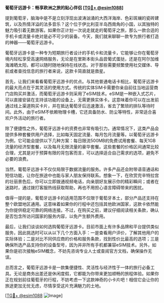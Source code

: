 **葡萄牙远游卡：畅享欧洲之旅的贴心伴侣 [[TG💪+ @esim1088](https://t.me/s/esim1088)]**

提到葡萄牙，脑海中是不是立刻浮现出波涛汹涌的大西洋海岸、色彩斑斓的瓷砖建筑，以及热情洋溢的法多音乐？这个位于伊比利亚半岛西南角的小国，以其独特的魅力吸引着无数游客。如果你正计划一次说走就走的葡萄牙之旅，那么一款合适的手机卡或流量卡绝对是必不可少的装备。今天，我们就来聊聊一款专为旅行者打造的神器——葡萄牙远游卡。

葡萄牙远游卡是一种专为短期旅行者设计的手机卡和流量卡，它能够让你在葡萄牙境内轻松享受高速网络服务，无论是在里斯本街头品尝葡式蛋挞，还是在阿尔加维海滩晒太阳，都可以随时随地保持在线状态。对于那些需要频繁使用社交媒体、导航或者查找信息的旅行者来说，这款卡简直就是救星。

首先，让我们来看看葡萄牙远游卡的优点。与其他普通电话卡相比，葡萄牙远游卡的最大亮点在于其灵活的使用方式。传统的实体SIM卡需要你亲自前往当地运营商门店购买并激活，而葡萄牙远游卡则采用了eSIM技术。eSIM是一种嵌入式芯片，可以直接安装在支持该功能的设备上，无需更换实体卡。这意味着你可以在出发前通过线上渠道购买卡片，并在抵达葡萄牙后迅速激活，省去了繁琐的排队等待时间。此外，由于eSIM不依赖物理卡槽，它还具备防水、防尘等特性，非常适合喜欢户外活动的旅行者。

除了便捷性之外，葡萄牙远游卡的资费也非常有吸引力。通常情况下，这类产品会提供多种套餐供用户选择，比如每天固定流量、每月包月流量等。以葡萄牙远游卡为例，它可能会提供以下几种方案：每日限流500MB的免费试用套餐、每天1GB流量的经济型套餐，以及每月无限流量的豪华套餐。这些套餐的价格区间通常比较合理，尤其是对于预算有限的背包客而言，可以选择适合自己需求的选项，避免不必要的浪费。

当然，葡萄牙远游卡不仅仅局限于数据流量的服务。许多产品还会附带语音通话和短信功能，让你在旅途中也能与家人朋友保持联系。想象一下，在欣赏完辛特拉宫的壮丽景色后，你可以立即拨通视频电话，向亲朋好友展示你的精彩瞬间；或者在迷路时，通过拨打客服热线获取帮助，再也不用担心语言障碍带来的困扰。

值得一提的是，葡萄牙远游卡的适用范围不仅限于葡萄牙本土，部分产品还支持在整个欧盟地区通用。这意味着如果你的行程中还包括其他欧洲国家，这款卡依然能为你提供稳定可靠的网络连接。不过，在购买之前，建议仔细阅读相关条款，确认是否包含所访问国家的服务内容，以免产生额外费用。

最后，让我们谈谈如何选购葡萄牙远游卡。目前市面上有许多品牌和平台提供类似服务，因此挑选时可以从以下几个方面入手：一是查看用户评价，了解其他用户的实际体验；二是对比不同供应商的价格和服务条款，找到性价比最高的选项；三是确保所选产品支持你的设备型号，因为并非所有手机都兼容eSIM技术。另外，如果你是初次接触eSIM概念，不妨先咨询专业人士或查阅官方文档，确保操作无误。

总而言之，葡萄牙远游卡是一款集便捷性、灵活性与经济性于一体的旅行必备工具。无论是商务出差还是休闲度假，它都能为你带来更加顺畅的旅程体验。如果你正在规划前往葡萄牙的行程，不妨考虑一下这款神奇的小卡片吧！相信它会让你的旅途更加无忧无虑，尽情享受这片充满魅力的土地。

[[TG💪+ @esim1088](https://t.me/s/esim1088) ![Image](https://i.postimg.cc/4NQfJmqS/Snipaste-2025-05-13-00-14-12.png)]